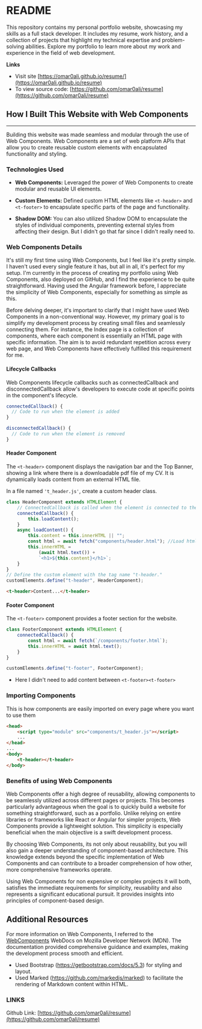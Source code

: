 # README

This repository contains my personal portfolio website, showcasing my skills as a full stack developer. It includes my resume, work history, and a collection of projects that highlight my technical expertise and problem-solving abilities. Explore my portfolio to learn more about my work and experience in the field of web development.

**Links**

-   Visit site [https://omar0ali.github.io/resume/](https://omar0ali.github.io/resume)
-   To view source code: [https://github.com/omar0ali/resume](https://github.com/omar0ali/resume)

## How I Built This Website with Web Components

---

Building this website was made seamless and modular through the use of Web Components. Web Components are a set of web platform APIs that allow you to create reusable custom elements with encapsulated functionality and styling.

### Technologies Used

-   **Web Components:** Leveraged the power of Web Components to create modular and reusable UI elements.

-   **Custom Elements:** Defined custom HTML elements like `<t-header>` and `<t-footer>` to encapsulate specific parts of the page and functionality.

-   **Shadow DOM:** You can also utilized Shadow DOM to encapsulate the styles of individual components, preventing external styles from affecting their design. But I didn't go that far since I didn't really need to.

### Web Components Details

It's still my first time using Web Components, but I feel like it's pretty simple. I haven't used every single feature it has, but all in all, it's perfect for my setup. I'm currently in the process of creating my portfolio using Web Components, also deployed on GitHub, and I find the experience to be quite straightforward. Having used the Angular framework before, I appreciate the simplicity of Web Components, especially for something as simple as this.

Before delving deeper, it's important to clarify that I might have used Web Components in a non-conventional way. However, my primary goal is to simplify my development process by creating small files and seamlessly connecting them. For instance, the Index page is a collection of components, where each component is essentially an HTML page with specific information. The aim is to avoid redundant repetition across every web page, and Web Components have effectively fulfilled this requirement for me.

#### Lifecycle Callbacks

Web Components lifecycle callbacks such as connectedCallback and disconnectedCallback allow's developers to execute code at specific points in the component's lifecycle.
```javascript
connectedCallback() {
  // Code to run when the element is added
}

disconnectedCallback() {
  // Code to run when the element is removed
}
```
#### Header Component


The `<t-header>` component displays the navigation bar and the Top Banner, showing a link where there is a downloadable pdf file of my CV. It is dynamically loads content from an external HTML file.

In a file named `'t_header.js'`, create a custom header class.

```js
class HeaderComponent extends HTMLElement {
	// ConnectedCallback is called when the element is connected to the DOM.
	connectedCallback() {
		this.loadContent();
	}
	async loadContent() {
		this.content = this.innerHTML || "";
		const html = await fetch("components/header.html"); //Load html file.
		this.innerHTML =
			(await html.text()) +
			`<h1>${this.content}</h1>`;
	}
}
// Define the custom element with the tag name "t-header."
customElements.define("t-header", HeaderComponent);
```
```html
<t-header>Content...</t-header>
```

#### Footer Component

The `<t-footer>` component provides a footer section for the website.

```javascript
class FooterComponent extends HTMLElement {
	connectedCallback() {
		const html = await fetch(`/components/footer.html`);
		this.innerHTML = await html.text();
	}
}

customElements.define("t-footer", FooterComponent);
```
- Here I didn't need to add content between ```<t-footer><t-footer>```

### Importing Components
This is how components are easily imported on every page where you want to use them

```html
<head>
	<script type="module" src="components/t_header.js"></script>
	...
</head>
...
<body>
	<t-header></t-header>
</body>
```

### Benefits of using Web Components

Web Components offer a high degree of reusability, allowing components to be seamlessly utilized across different pages or projects. This becomes particularly advantageous when the goal is to quickly build a website for something straightforward, such as a portfolio. Unlike relying on entire libraries or frameworks like React or Angular for simpler projects, Web Components provide a lightweight solution. This simplicity is especially beneficial when the main objective is a swift development process.

By choosing Web Components, its not only about reusability, but you will also gain a deeper understanding of component-based architecture. This knowledge extends beyond the specific implementation of Web Components and can contribute to a broader comprehension of how other, more comprehensive frameworks operate.

Using Web Components for non expensive or complex projects it will both, satisfies the immediate requirements for simplicity, reusability and also represents a significant educational pursuit. It provides insights into principles of component-based design.

## Additional Resources

For more information on Web Components, I referred to the [WebComponents](https://developer.mozilla.org/en-US/docs/Web/API/Web_components) WebDocs on Mozilla Developer Network (MDN). The documentation provided comprehensive guidance and examples, making the development process smooth and efficient.


- Used Bootstrap (https://getbootstrap.com/docs/5.3) for styling and layout.
- Used Marked (https://github.com/markedjs/marked) to facilitate the rendering of Markdown content within HTML.


### LINKS
Github Link: [https://github.com/omar0ali/resume](https://github.com/omar0ali/resume)